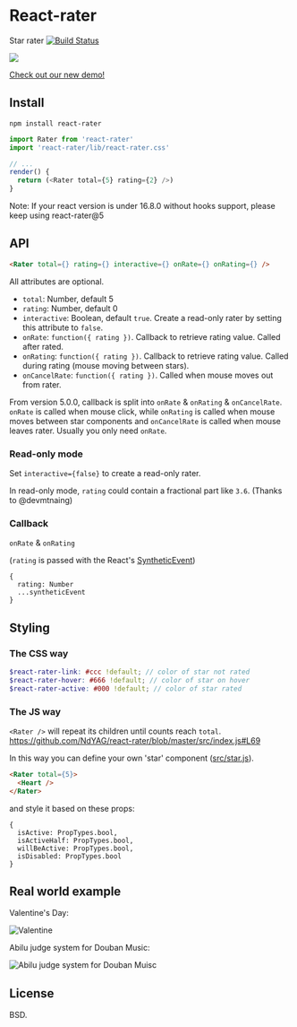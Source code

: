 # React-rater

Star rater [![Build Status](https://travis-ci.org/NdYAG/react-rater.svg?branch=master)](https://travis-ci.org/NdYAG/react-rater)

![](https://user-images.githubusercontent.com/1396511/84562331-469ae280-ad86-11ea-9567-9d554b204138.gif)

[Check out our new demo!](https://rawgit.com/ndyag/react-rater/master/example/index.html)

## Install

```
npm install react-rater
```

```js
import Rater from 'react-rater'
import 'react-rater/lib/react-rater.css'

// ...
render() {
  return (<Rater total={5} rating={2} />)
}
```

Note: If your react version is under 16.8.0 without hooks support, please keep using react-rater@5

## API

```html
<Rater total={} rating={} interactive={} onRate={} onRating={} />
```

All attributes are optional.

- `total`: Number, default 5
- `rating`: Number, default 0
- `interactive`: Boolean, default `true`. Create a read-only rater by setting this attribute to `false`.
- `onRate`: `function({ rating })`. Callback to retrieve rating value. Called after rated.
- `onRating`: `function({ rating })`. Callback to retrieve rating value. Called during rating (mouse moving between stars).
- `onCancelRate`: `function({ rating })`. Called when mouse moves out from rater.

From version 5.0.0, callback is split into `onRate` & `onRating` & `onCancelRate`. `onRate` is called when mouse click, while `onRating` is called when mouse moves between star components and `onCancelRate` is called when mouse leaves rater. Usually you only need `onRate`.

### Read-only mode

Set `interactive={false}` to create a read-only rater.

In read-only mode, `rating` could contain a fractional part like `3.6`. (Thanks to @devmtnaing)

### Callback

`onRate` & `onRating`

(`rating` is passed with the React's [SyntheticEvent](https://facebook.github.io/react/docs/events.html))

```
{
  rating: Number
  ...syntheticEvent
}
```

## Styling

### The CSS way

```scss
$react-rater-link: #ccc !default; // color of star not rated
$react-rater-hover: #666 !default; // color of star on hover
$react-rater-active: #000 !default; // color of star rated
```

### The JS way

`<Rater />` will repeat its children until counts reach `total`. https://github.com/NdYAG/react-rater/blob/master/src/index.js#L69

In this way you can define your own 'star' component ([src/star.js](https://github.com/NdYAG/react-rater/blob/master/src%2Fstar.js)).

```html
<Rater total={5}>
  <Heart />
</Rater>
```

and style it based on these props:

```
{
  isActive: PropTypes.bool,
  isActiveHalf: PropTypes.bool,
  willBeActive: PropTypes.bool,
  isDisabled: PropTypes.bool
}
```

## Real world example

Valentine's Day:

![Valentine](https://user-images.githubusercontent.com/1396511/84562283-ee63e080-ad85-11ea-877e-0048b3bdbc97.png)

Abilu judge system for Douban Music:

![Abilu judge system for Douban Muisc](http://i.imgur.com/fbrX3mg.png)

## License

BSD.

